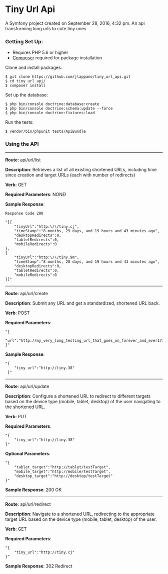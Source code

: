 # Tiny Url Api

A Symfony project created on September 28, 2016, 4:32 pm.
An api transforming long urls to cute tiny ones

### Getting Set Up:


 * Requires PHP 5.6 or higher
 * [Composer](https://getcomposer.org/download/) required for package installation

Clone and install packages:
```
$ git clone https://github.com/jlappano/tiny_url_api.git
$ cd tiny_url_api/
$ composer install
```

Set up the database:
```
$ php bin/console doctrine:database:create
$ php bin/console doctrine:schema:update --force
$ php bin/console doctrine:fixtures:load
```

Run the tests:
```
$ vendor/bin/phpunit tests/ApiBundle
```

### Using the API

---

**Route**: api/url/list

**Description**: Retrieves a list of all existing shortened URLs, including time since creation and target URLs (each with number of redirects)

**Verb**: GET

**Required Parameters**: NONE!

**Sample Response**:

```
Response Code 200

"[{
    "tinyUrl":"http:\/\/tiny.cj",
    "timeStamp":"8 months, 29 days, and 19 hours and 43 minutes ago",
    "desktopRedirects":0,
    "tabletRedirects":0,
    "mobileRedirects":0
},
{
    "tinyUrl":"http:\/\/tiny.9m",
    "timeStamp":"8 months, 28 days, and 19 hours and 43 minutes ago",
    "desktopRedirects":0,
    "tabletRedirects":0,
    "mobileRedirects":0
}]"
```

---

**Route**: api/url/create

**Description**: Submit any URL and get a standardized, shortened URL back.

**Verb**: POST

**Required Parameters**: 

```
"{
    "url":"http://my_very_long_testing_url_that_goes_on_forever_and_ever177798827272727"
}"
```
**Sample Response**:

```
"{
    "tiny url":"http://tiny.38"
 }"
```

---

**Route**: api/url/update

**Description**: Configure a shortened URL to redirect to different targets based on the device type (mobile, tablet, desktop) of the user navigating to the shortened URL.

**Verb**: PUT

**Required Parameters**: 

```
"{
    "tiny_url":"http://tiny.38"
}"
```
**Optional Parameters**: 

```
"{
    "tablet_target":"http://tablet/testTarget",
    "mobile_target":"http://mobile/testTarget",
    "desktop_target":"http://desktop/testTarget"
}"
```
**Sample Response**: 200 OK 

---

**Route**: api/url/redirect

**Description**: Navigate to a shortened URL, redirecting to the appropriate target URL based on the device type (mobile, tablet, desktop) of the user.

**Verb**: GET

**Required Parameters**: 

```
"{
    "tiny_url":"http://tiny.cj"
}"
```

**Sample Response**: 302 Redirect  



